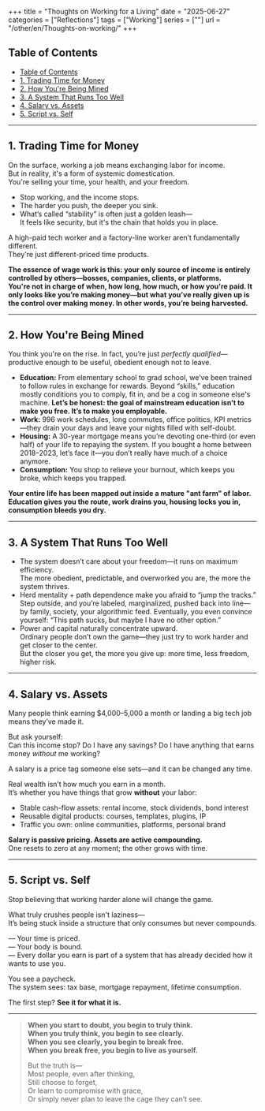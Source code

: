 +++
title = "Thoughts on Working for a Living"
date = "2025-06-27"
categories = ["Reflections"]
tags = ["Working"]
series = [""]
url = "/other/en/Thoughts-on-working/"
+++

## Table of Contents
- [Table of Contents](#table-of-contents)
- [1. Trading Time for Money](#1-trading-time-for-money)
- [2. How You're Being Mined](#2-how-youre-being-mined)
- [3. A System That Runs Too Well](#3-a-system-that-runs-too-well)
- [4. Salary vs. Assets](#4-salary-vs-assets)
- [5. Script vs. Self](#5-script-vs-self)

---

## 1. Trading Time for Money

On the surface, working a job means exchanging labor for income.  
But in reality, it's a form of systemic domestication.  
You're selling your time, your health, and your freedom.

- Stop working, and the income stops.  
- The harder you push, the deeper you sink.  
- What’s called “stability” is often just a golden leash—  
  It feels like security, but it's the chain that holds you in place.

A high-paid tech worker and a factory-line worker aren’t fundamentally different.  
They're just different-priced time products.

**The essence of wage work is this: your only source of income is entirely controlled by others—bosses, companies, clients, or platforms.**  
**You're not in charge of when, how long, how much, or how you're paid. It only looks like you’re making money—but what you’ve really given up is the control over making money. In other words, you’re being harvested.**

---

## 2. How You're Being Mined

You think you're on the rise. In fact, you’re just *perfectly qualified*—  
productive enough to be useful, obedient enough not to leave.

- **Education:** From elementary school to grad school, we've been trained to follow rules in exchange for rewards. Beyond “skills,” education mostly conditions you to comply, fit in, and be a cog in someone else's machine. **Let’s be honest: the goal of mainstream education isn’t to make you free. It’s to make you employable.**
- **Work:** 996 work schedules, long commutes, office politics, KPI metrics—they drain your days and leave your nights filled with self-doubt.
- **Housing:** A 30-year mortgage means you’re devoting one-third (or even half) of your life to repaying the system. If you bought a home between 2018–2023, let’s face it—you don’t really have much of a choice anymore.
- **Consumption:** You shop to relieve your burnout, which keeps you broke, which keeps you trapped.

**Your entire life has been mapped out inside a mature "ant farm" of labor. Education gives you the route, work drains you, housing locks you in, consumption bleeds you dry.**

---

## 3. A System That Runs Too Well

- The system doesn’t care about your freedom—it runs on maximum efficiency.  
  The more obedient, predictable, and overworked you are, the more the system thrives.  
- Herd mentality + path dependence make you afraid to “jump the tracks.”  
  Step outside, and you’re labeled, marginalized, pushed back into line—by family, society, your algorithmic feed. Eventually, you even convince yourself: “This path sucks, but maybe I have no other option.”  
- Power and capital naturally concentrate upward.  
  Ordinary people don’t own the game—they just try to work harder and get closer to the center.  
  But the closer you get, the more you give up: more time, less freedom, higher risk.

---

## 4. Salary vs. Assets

Many people think earning $4,000–5,000 a month or landing a big tech job means they’ve made it.

But ask yourself:  
Can this income stop? Do I have any savings? Do I have anything that earns money *without* me working?

A salary is a price tag someone else sets—and it can be changed any time.

Real wealth isn’t how much you earn in a month.  
It’s whether you have things that grow **without** your labor:

- Stable cash-flow assets: rental income, stock dividends, bond interest  
- Reusable digital products: courses, templates, plugins, IP  
- Traffic you own: online communities, platforms, personal brand

**Salary is passive pricing. Assets are active compounding.**  
One resets to zero at any moment; the other grows with time.

---

## 5. Script vs. Self

Stop believing that working harder alone will change the game.

What truly crushes people isn't laziness—  
It’s being stuck inside a structure that only consumes but never compounds.

— Your time is priced.  
— Your body is bound.  
— Every dollar you earn is part of a system that has already decided how it wants to use you.

You see a paycheck.  
The system sees: tax base, mortgage repayment, lifetime consumption.

The first step? **See it for what it is.**

---

> **When you start to doubt, you begin to truly think.**  
> **When you truly think, you begin to see clearly.**  
> **When you see clearly, you begin to break free.**  
> **When you break free, you begin to live as yourself.**  
>  
> But the truth is—  
> Most people, even after thinking,  
> Still choose to forget,  
> Or learn to compromise with grace,  
> Or simply never plan to leave the cage they can’t see.

